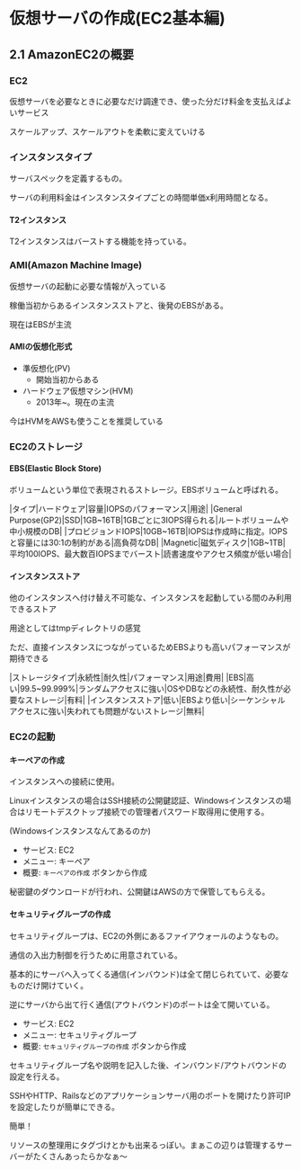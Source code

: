 # 仮想サーバの作成(EC2基本編)

## 2.1 AmazonEC2の概要

### EC2

仮想サーバを必要なときに必要なだけ調達でき、使った分だけ料金を支払えばよいサービス

スケールアップ、スケールアウトを柔軟に変えていける

### インスタンスタイプ

サーバスペックを定義するもの。

サーバの利用料金はインスタンスタイプごとの時間単価x利用時間となる。

#### T2インスタンス

T2インスタンスはバーストする機能を持っている。


### AMI(Amazon Machine Image)

仮想サーバの起動に必要な情報が入っている

稼働当初からあるインスタンスストアと、後発のEBSがある。

現在はEBSが主流

#### AMIの仮想化形式

* 準仮想化(PV)
  * 開始当初からある
* ハードウェア仮想マシン(HVM)
  * 2013年~。現在の主流
  
今はHVMをAWSも使うことを推奨している

### EC2のストレージ

#### EBS(Elastic Block Store)

ボリュームという単位で表現されるストレージ。EBSボリュームと呼ばれる。

|タイプ|ハードウェア|容量|IOPSのパフォーマンス|用途|
|General Purpose(GP2)|SSD|1GB~16TB|1GBごとに3IOPS得られる|ルートボリュームや中小規模のDB|
|プロビジョンドIOPS|10GB~16TB|IOPSは作成時に指定。IOPSと容量には30:1の制約がある|高負荷なDB|
|Magnetic|磁気ディスク|1GB~1TB|平均100IOPS、最大数百IOPSまでバースト|読書速度やアクセス頻度が低い場合|

#### インスタンスストア

他のインスタンスへ付け替え不可能な、インスタンスを起動している間のみ利用できるストア

用途としてはtmpディレクトリの感覚

ただ、直接インスタンスにつながっているためEBSよりも高いパフォーマンスが期待できる

|ストレージタイプ|永続性|耐久性|パフォーマンス|用途|費用|
|EBS|高い|99.5~99.999%|ランダムアクセスに強い|OSやDBなどの永続性、耐久性が必要なストレージ|有料|
|インスタンスストア|低い|EBSより低い|シーケンシャルアクセスに強い|失われても問題がないストレージ|無料|

### EC2の起動

#### キーペアの作成

インスタンスへの接続に使用。

Linuxインスタンスの場合はSSH接続の公開鍵認証、Windowsインスタンスの場合はリモートデスクトップ接続での管理者パスワード取得用に使用する。

(Windowsインスタンスなんてあるのか)

* サービス: EC2
* メニュー: キーペア
* 概要: `キーペアの作成` ボタンから作成

秘密鍵のダウンロードが行われ、公開鍵はAWSの方で保管してもらえる。

#### セキュリティグループの作成

セキュリティグループは、EC2の外側にあるファイアウォールのようなもの。

通信の入出力制御を行うために用意されている。

基本的にサーバへ入ってくる通信(インバウンド)は全て閉じられていて、必要なものだけ開けていく。

逆にサーバから出て行く通信(アウトバウンド)のポートは全て開いている。

* サービス: EC2
* メニュー: セキュリティグループ
* 概要: `セキュリティグループの作成` ボタンから作成

セキュリティグループ名や説明を記入した後、インバウンド/アウトバウンドの設定を行える。

SSHやHTTP、Railsなどのアプリケーションサーバ用のポートを開けたり許可IPを設定したりが簡単にできる。

簡単！

リソースの整理用にタグづけとかも出来るっぽい。まぁこの辺りは管理するサーバーがたくさんあったらかなぁ〜